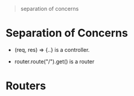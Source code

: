 > separation of concerns

# Separation of Concerns

- (req, res) => {..} is a controller.

- router.route("/").get() is a router


# Routers
